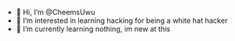 - 👋 Hi, I’m @CheemsUwu
- 👀 I’m interested in learning hacking for being a white hat hacker
- 🌱 I’m currently learning nothing, im new at this
<!---
CheemsUwu/CheemsUwu is a ✨ special ✨ repository because its `README.md` (this file) appears on your GitHub profile.
You can click the Preview link to take a look at your changes.
--->
